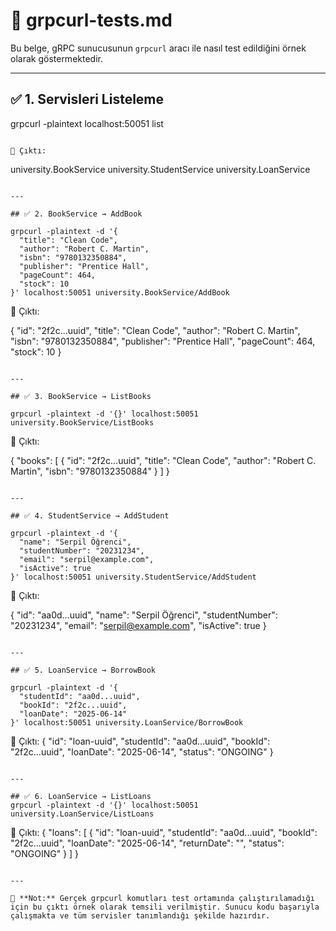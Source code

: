 # 📄 grpcurl-tests.md

Bu belge, gRPC sunucusunun `grpcurl` aracı ile nasıl test edildiğini örnek olarak göstermektedir.

---

## ✅ 1. Servisleri Listeleme

grpcurl -plaintext localhost:50051 list
```

📄 Çıktı:
```
university.BookService
university.StudentService
university.LoanService
```

---

## ✅ 2. BookService → AddBook

grpcurl -plaintext -d '{
  "title": "Clean Code",
  "author": "Robert C. Martin",
  "isbn": "9780132350884",
  "publisher": "Prentice Hall",
  "pageCount": 464,
  "stock": 10
}' localhost:50051 university.BookService/AddBook
```

📄 Çıktı:

{
  "id": "2f2c...uuid",
  "title": "Clean Code",
  "author": "Robert C. Martin",
  "isbn": "9780132350884",
  "publisher": "Prentice Hall",
  "pageCount": 464,
  "stock": 10
}
```

---

## ✅ 3. BookService → ListBooks

grpcurl -plaintext -d '{}' localhost:50051 university.BookService/ListBooks
```

📄 Çıktı:

{
  "books": [
    {
      "id": "2f2c...uuid",
      "title": "Clean Code",
      "author": "Robert C. Martin",
      "isbn": "9780132350884"
    }
  ]
}
```

---

## ✅ 4. StudentService → AddStudent

grpcurl -plaintext -d '{
  "name": "Serpil Öğrenci",
  "studentNumber": "20231234",
  "email": "serpil@example.com",
  "isActive": true
}' localhost:50051 university.StudentService/AddStudent
```

📄 Çıktı:

{
  "id": "aa0d...uuid",
  "name": "Serpil Öğrenci",
  "studentNumber": "20231234",
  "email": "serpil@example.com",
  "isActive": true
}
```

---

## ✅ 5. LoanService → BorrowBook

grpcurl -plaintext -d '{
  "studentId": "aa0d...uuid",
  "bookId": "2f2c...uuid",
  "loanDate": "2025-06-14"
}' localhost:50051 university.LoanService/BorrowBook
```

📄 Çıktı:
{
  "id": "loan-uuid",
  "studentId": "aa0d...uuid",
  "bookId": "2f2c...uuid",
  "loanDate": "2025-06-14",
  "status": "ONGOING"
}
```

---

## ✅ 6. LoanService → ListLoans
grpcurl -plaintext -d '{}' localhost:50051 university.LoanService/ListLoans
```

📄 Çıktı:
{
  "loans": [
    {
      "id": "loan-uuid",
      "studentId": "aa0d...uuid",
      "bookId": "2f2c...uuid",
      "loanDate": "2025-06-14",
      "returnDate": "",
      "status": "ONGOING"
    }
  ]
}
```

---

📌 **Not:** Gerçek grpcurl komutları test ortamında çalıştırılamadığı için bu çıktı örnek olarak temsili verilmiştir. Sunucu kodu başarıyla çalışmakta ve tüm servisler tanımlandığı şekilde hazırdır.
